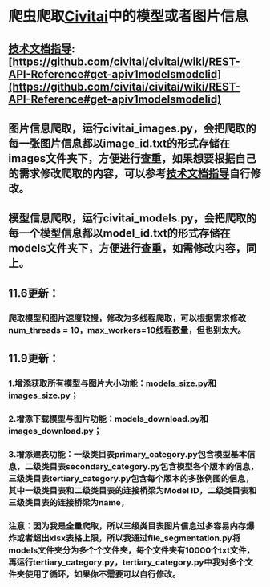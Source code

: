 # 爬虫爬取[Civitai](https://civitai.com/)中的模型或者图片信息
## [技术文档指导](https://github.com/civitai/civitai/wiki/REST-API-Reference#get-apiv1modelsmodelid):[https://github.com/civitai/civitai/wiki/REST-API-Reference#get-apiv1modelsmodelid](https://github.com/civitai/civitai/wiki/REST-API-Reference#get-apiv1modelsmodelid)
## 图片信息爬取，运行civitai_images.py，会把爬取的每一张图片信息都以image_id.txt的形式存储在images文件夹下，方便进行查重，如果想要根据自己的需求修改爬取的内容，可以参考[技术文档指导](https://github.com/civitai/civitai/wiki/REST-API-Reference#get-apiv1modelsmodelid)自行修改。
## 模型信息爬取，运行civitai_models.py，会把爬取的每一个模型信息都以model_id.txt的形式存储在models文件夹下，方便进行查重，如需修改内容，同上。

## 11.6更新：
### 爬取模型和图片速度较慢，修改为多线程爬取，可以根据需求修改num_threads = 10，max_workers=10线程数量，但也别太大。

## 11.9更新：
### 1.增添获取所有模型与图片大小功能：models_size.py和images_size.py；
### 2.增添下载模型与图片功能：models_download.py和images_download.py；
### 3.增添建表功能：一级类目表primary_category.py包含模型基本信息，二级类目表secondary_category.py包含模型各个版本的信息，三级类目表tertiary_category.py包含每个版本的多张例图的信息，其中一级类目表和二级类目表的连接桥梁为Model ID，二级类目表和三级类目表的连接桥梁为name，
### 注意：因为我是全量爬取，所以三级类目表图片信息过多容易内存爆炸或者超出xlsx表格上限，所以我通过file_segmentation.py将models文件夹分为多个个文件夹，每个文件夹有10000个txt文件，再运行tertiary_category.py，tertiary_category.py中我对多个文件夹使用了循环，如果你不需要可以自行修改。
